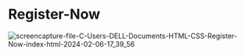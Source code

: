 # Register-Now
![screencapture-file-C-Users-DELL-Documents-HTML-CSS-Register-Now-index-html-2024-02-06-17_39_56](https://github.com/Dhrumitsuthar/Register-Now/assets/157884790/b4ac40b2-ab03-4327-9dbf-912c5f977e80)
